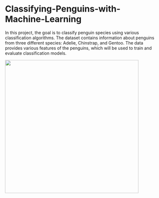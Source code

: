 # Classifying-Penguins-with-Machine-Learning

In this project, the goal is to classify penguin species using various classification algorithms. The dataset contains information about penguins from three different species: Adelie, Chinstrap, and Gentoo. 
The data provides various features of the penguins, which will be used to train and evaluate classification models.


<img width="440" src="https://user-images.githubusercontent.com/7065401/107472748-4558ca00-6b4e-11eb-8e37-66e1ba5ed4aa.png"></img>

